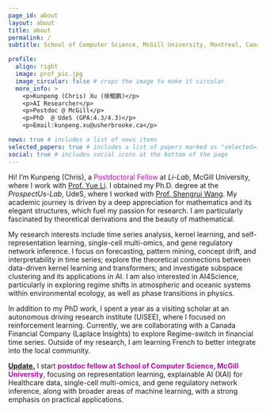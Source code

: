 ```yaml
---
page_id: about
layout: about
title: about
permalink: /
subtitle: School of Computer Science, McGill University, Montreal, Canada 

profile:
  align: right
  image: prof_pic.jpg
  image_circular: false # crops the image to make it circular
  more_info: >
    <p>Kunpeng (Chris) Xu (徐鲲鹏)</p>
    <p>AI Researcher</p>
    <p>Postdoc @ McGill</p>
    <p>PhD  @ UdeS (GPA:4.3/4.3)</p>
    <p>Email:kunpeng.xu@usherbrooke.ca</p>

news: true # includes a list of news items
selected_papers: true # includes a list of papers marked as "selected={true}"
social: true # includes social icons at the bottom of the page
---
```




Hi! I’m Kunpeng (Chris), a <span style="color:#b509ac">Postdoctoral Fellow</span> at *Li-Lab*, McGill University, where I work with <a href='https://www.cs.mcgill.ca/~yueli/'>Prof. Yue Li</a>. I obtained my Ph.D. degree at the *ProspectUs-Lab*, UdeS, where I worked with <a href='https://www.usherbrooke.ca/recherche/fr/specialistes/details/shengrui.wang'>Prof. Shengrui Wang</a>. My academic journey is driven by a deep appreciation for mathematics and its elegant structures, which fuel my passion for research. I am particularly fascinated by theoretical derivations and the beauty of mathematical.

My research interests include time series analysis, kernel learning, and self-representation learning, single-cell multi-omics, and gene regulatory network inference. I focus on forecasting, pattern mining, concept drift, and interpretability in time series; explore the theoretical connections between data-driven kernel learning and transformers; and investigate subspace clustering and its applications in AI. I am also interested in AI4Science, particularly in exploring regime shifts in atmospheric and oceanic systems within environmental ecology, as well as phase transitions in physics.

In addition to my PhD work, I spent a year as a visiting scholar at an autonomous driving research institute (UISEE), where I focused on reinforcement learning. Currently, we are collaborating with a Canada Financial Company (Laplace Insights) to explore Regime-switch in financial time series.
Outside of my research, I am learning French to better integrate into the local community. 

**<a href='#'>Update.</a>** I start **<span style="color:#b509ac">postdoc fellow at School of Computer Science, McGill University</span>**, focusing on representation learning, explainable AI (XAI) for Healthcare data, single-cell multi-omics, and gene regulatory network inference, along with broader areas of machine learning, with a strong emphasis on practical applications.

[//]: # (I will be graduating soon and I am looking for postdoc/full time research positions in representation learning/XAI of time series and more broadly in machine learning, motivated by a practical application.)